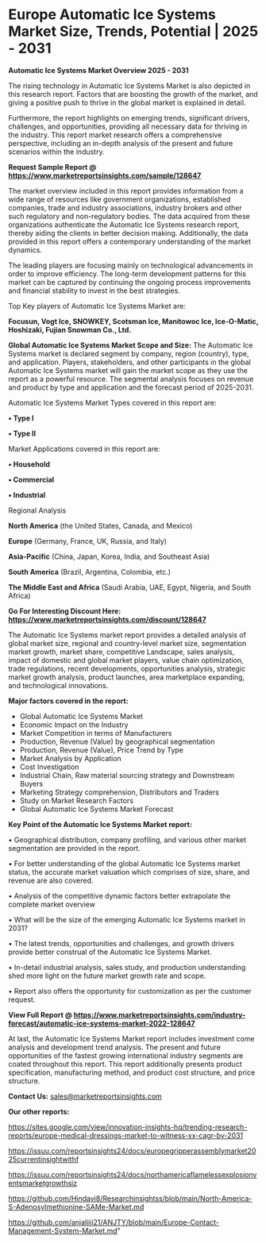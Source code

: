 # Europe Automatic Ice Systems Market Size, Trends, Potential | 2025 - 2031

<Strong> Automatic Ice Systems Market Overview 2025 - 2031</strong>

The rising technology in Automatic Ice Systems Market is also depicted in this research report. Factors that are boosting the growth of the market, and giving a positive push to thrive in the global market is explained in detail.

Furthermore, the report highlights on emerging trends, significant drivers, challenges, and opportunities, providing all necessary data for thriving in the industry. This report market research offers a comprehensive perspective, including an in-depth analysis of the present and future scenarios within the industry.

<strong>Request Sample Report @ <a href=https://www.marketreportsinsights.com/sample/128647>https://www.marketreportsinsights.com/sample/128647</a></strong>

The market overview included in this report provides information from a wide range of resources like government organizations, established companies, trade and industry associations, industry brokers and other such regulatory and non-regulatory bodies. The data acquired from these organizations authenticate the Automatic Ice Systems research report, thereby aiding the clients in better decision making. Additionally, the data provided in this report offers a contemporary understanding of the market dynamics.

The leading players are focusing mainly on technological advancements in order to improve efficiency. The long-term development patterns for this market can be captured by continuing the ongoing process improvements and financial stability to invest in the best strategies.

Top Key players of Automatic Ice Systems Market are:

<strong>Focusun, Vogt Ice, SNOWKEY, Scotsman Ice, Manitowoc Ice, Ice-O-Matic, Hoshizaki, Fujian Snowman Co., Ltd.</strong>

<strong><b>Global Automatic Ice Systems Market Scope and Size:</b></strong>
The Automatic Ice Systems market is declared segment by company, region (country), type, and application. Players, stakeholders, and other participants in the global Automatic Ice Systems market will gain the market scope as they use the report as a powerful resource. The segmental analysis focuses on revenue and product by type and application and the forecast period of 2025-2031.

Automatic Ice Systems Market Types covered in this report are:

<strong>• Type I

• Type II</strong>

Market Applications covered in this report are:

<strong>• Household

• Commercial

• Industrial</strong> 

Regional Analysis

<strong>North America</strong> (the United States, Canada, and Mexico)

<strong>Europe</strong> (Germany, France, UK, Russia, and Italy)

<strong>Asia-Pacific</strong> (China, Japan, Korea, India, and Southeast Asia)

<strong>South America</strong> (Brazil, Argentina, Colombia, etc.)

<strong>The Middle East and Africa</strong> (Saudi Arabia, UAE, Egypt, Nigeria, and South Africa)

<strong>Go For Interesting Discount Here: <a href=https://www.marketreportsinsights.com/discount/128647>https://www.marketreportsinsights.com/discount/128647</a></strong>

The Automatic Ice Systems market report provides a detailed analysis of global market size, regional and country-level market size, segmentation market growth, market share, competitive Landscape, sales analysis, impact of domestic and global market players, value chain optimization, trade regulations, recent developments, opportunities analysis, strategic market growth analysis, product launches, area marketplace expanding, and technological innovations.

<strong><b>Major factors covered in the report:</b></strong>
<ul>
  <li>Global Automatic Ice Systems Market </li>
  <li>Economic Impact on the Industry</li>
  <li>Market Competition in terms of Manufacturers</li>
  <li>Production, Revenue (Value) by geographical segmentation</li>
  <li>Production, Revenue (Value), Price Trend by Type</li>
  <li>Market Analysis by Application</li>
  <li>Cost Investigation</li>
  <li>Industrial Chain, Raw material sourcing strategy and Downstream Buyers</li>
  <li>Marketing Strategy comprehension, Distributors and Traders</li>
  <li>Study on Market Research Factors</li>
  <li>Global Automatic Ice Systems Market Forecast</li>
</ul>

<strong><b>Key Point of the Automatic Ice Systems Market report:</b></strong>

• Geographical distribution, company profiling, and various other market segmentation are provided in the report.

• For better understanding of the global Automatic Ice Systems market status, the accurate market valuation which comprises of size, share, and revenue are also covered.

• Analysis of the competitive dynamic factors better extrapolate the complete market overview

• What will be the size of the emerging Automatic Ice Systems market in 2031?

• The latest trends, opportunities and challenges, and growth drivers provide better construal of the Automatic Ice Systems Market.

• In-detail industrial analysis, sales study, and production understanding shed more light on the future market growth rate and scope.

• Report also offers the opportunity for customization as per the customer request.

<strong><b>View Full Report @ <a href=https://www.marketreportsinsights.com/industry-forecast/automatic-ice-systems-market-2022-128647>https://www.marketreportsinsights.com/industry-forecast/automatic-ice-systems-market-2022-128647</a></b></strong>


At last, the Automatic Ice Systems Market report includes investment come analysis and development trend analysis. The present and future opportunities of the fastest growing international industry segments are coated throughout this report. This report additionally presents product specification, manufacturing method, and product cost structure, and price structure.

<strong>Contact Us:</strong>
sales@marketreportsinsights.com

<strong>Our other reports:</strong>

<a href=https://sites.google.com/view/innovation-insights-hq/trending-research-reports/europe-medical-dressings-market-to-witness-xx-cagr-by-2031>https://sites.google.com/view/innovation-insights-hq/trending-research-reports/europe-medical-dressings-market-to-witness-xx-cagr-by-2031</a>

<a href=https://issuu.com/reportsinsights24/docs/europegripperassemblymarket2025currentinsightwithf>https://issuu.com/reportsinsights24/docs/europegripperassemblymarket2025currentinsightwithf</a>

<a href=https://issuu.com/reportsinsights24/docs/northamericaflamelessexplosionventsmarketgrowthsiz>https://issuu.com/reportsinsights24/docs/northamericaflamelessexplosionventsmarketgrowthsiz</a>

<a href=https://github.com/Hindavi8/Researchinsightss/blob/main/North-America-S-Adenosylmethionine-SAMe-Market.md>https://github.com/Hindavi8/Researchinsightss/blob/main/North-America-S-Adenosylmethionine-SAMe-Market.md</a>

<a href=https://github.com/anjaliiii21/ANJTY/blob/main/Europe-Contact-Management-System-Market.md>https://github.com/anjaliiii21/ANJTY/blob/main/Europe-Contact-Management-System-Market.md</a>"

